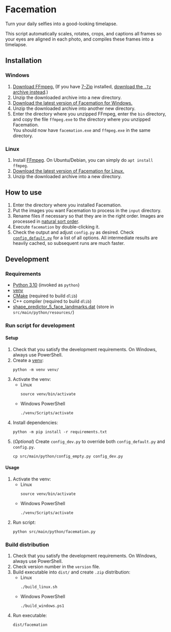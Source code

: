 # Facemation
Turn your daily selfies into a good-looking timelapse.

This script automatically scales, rotates, crops, and captions all frames so your eyes are aligned in each photo, and
compiles these frames into a timelapse.

## Installation
### Windows
1. [Download FFmpeg.](https://www.gyan.dev/ffmpeg/builds/ffmpeg-release-essentials.zip)
   (If you have [7-Zip](https://www.7-zip.org/) installed,
   [download the `.7z` archive instead](https://www.gyan.dev/ffmpeg/builds/ffmpeg-git-essentials.7z).)
2. Unzip the downloaded archive into a new directory.
3. [Download the latest version of Facemation for Windows.](https://github.com/FWDekker/facemation/releases/latest)
4. Unzip the downloaded archive into another new directory.
5. Enter the directory where you unzipped FFmpeg, enter the `bin` directory, and copy the file `ffmpeg.exe` to the
   directory where you unzipped Facemation.  
   You should now have `facemation.exe` and `ffmpeg.exe` in the same directory.

### Linux
1. Install [FFmpeg](https://ffmpeg.org/).
   On Ubuntu/Debian, you can simply do `apt install ffmpeg`.
2. [Download the latest version of Facemation for Linux.](https://github.com/FWDekker/facemation/releases/latest)
3. Unzip the downloaded archive into a new directory.

## How to use
1. Enter the directory where you installed Facemation.
2. Put the images you want Facemation to process in the `input` directory.
3. Rename files if necessary so that they are in the right order.
   Images are processed in [natural sort order](https://en.wikipedia.org/wiki/Natural_sort_order).
4. Execute `facemation` by double-clicking it.
5. Check the output and adjust `config.py` as desired.
   Check [`config_default.py`](https://github.com/FWDekker/facemation/blob/master/src/main/resources/config_default.py)
   for a list of all options.
   All intermediate results are heavily cached, so subsequent runs are much faster.

## Development
### Requirements
* [Python 3.10](https://www.python.org/) (invoked as `python`)
* [venv](https://docs.python.org/3/tutorial/venv.html)
* [CMake](https://cmake.org/) (required to build `dlib`)
* C++ compiler (required to build `dlib`)
* [shape_predictor_5_face_landmarks.dat](http://dlib.net/files/shape_predictor_5_face_landmarks.dat.bz2)
  (store in `src/main/python/resources/`)

### Run script for development
#### Setup
1. Check that you satisfy the development requirements.
   On Windows, always use PowerShell.
2. Create a [venv](https://docs.python.org/3/tutorial/venv.html):
   ```shell
   python -m venv venv/
   ```
3. Activate the venv:
    * Linux
      ```shell
      source venv/bin/activate
      ```
    * Windows PowerShell
      ```shell
      ./venv/Scripts/activate
      ```
4. Install dependencies:
   ```shell
   python -m pip install -r requirements.txt
   ```
5. (_Optional_) Create `config_dev.py` to override both `config_default.py` and `config.py`.
   ```shell
   cp src/main/python/config_empty.py config_dev.py
   ```

#### Usage
1. Activate the venv:
    * Linux
      ```shell
      source venv/bin/activate
      ```
    * Windows PowerShell
      ```shell
      ./venv/Scripts/activate
      ```
2. Run script:
   ```shell
   python src/main/python/facemation.py
   ```

### Build distribution
1. Check that you satisfy the development requirements.
   On Windows, always use PowerShell.
2. Check version number in the `version` file.
3. Build executable into `dist/` and create `.zip` distribution:
   * Linux
     ```shell
     ./build_linux.sh
     ```
   * Windows PowerShell
     ```shell
     ./build_windows.ps1
     ```
4. Run executable:
   ```shell
   dist/facemation
   ```
